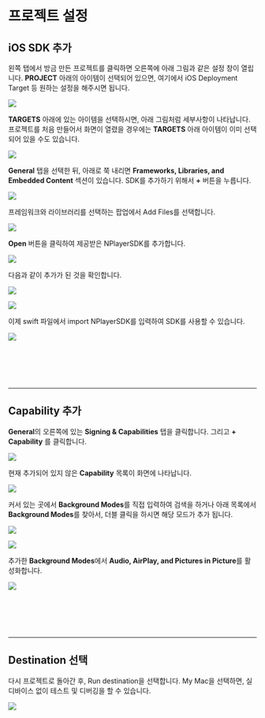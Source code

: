 # 프로젝트 설정

## iOS SDK 추가

왼쪽 탭에서 방금 만든 프로젝트를 클릭하면 오른쪽에 아래 그림과 같은 설정 창이 열립니다. **PROJECT** 아래의 아이템이 선택되어 있으면, 여기에서 iOS Deployment Target 등 원하는 설정을 해주시면 됩니다.

![](./img/project_settings.png)

**TARGETS** 아래에 있는 아이템을 선택하시면, 아래 그림처럼 세부사항이 나타납니다. 프로젝트를 처음 만들어서 화면이 열렸을 경우에는 **TARGETS** 아래 아이템이 이미 선택되어 있을 수도 있습니다.

![](./img/target_settings.png)

**General** 탭을 선택한 뒤, 아래로 쭉 내리면 **Frameworks, Libraries, and 
Embedded Content** 섹션이 있습니다. SDK를 추가하기 위해서 **+** 버튼을 누릅니다.

![](./img/frameworks_section.png)

프레임워크와 라이브러리를 선택하는 팝업에서 Add Files를 선택합니다.

![](./img/choose_frameworks_to_add.png)

**Open** 버튼을 클릭하여 제공받은 NPlayerSDK를 추가합니다.

![](./img/open_nplayer_sdk.png)

다음과 같이 추가가 된 것을 확인합니다.

![](./img/check_nplayer_sdk_settings.png)

![](./img/check_nplayer_sdk_in_navigator.png)

이제 swift 파일에서 import NPlayerSDK를 입력하여 SDK를 사용할 수 있습니다. 

![](./img/type_to_import_nplayer_sdk.png)

<br><br><br><br>

--------
## Capability 추가

**General**의 오른쪽에 있는 **Signing & Capabilities** 탭을 클릭합니다. 그리고 **+ Capability** 를 클릭합니다.

![](./img/add_capability.png)

현재 추가되어 있지 않은 **Capability** 목록이 화면에 나타납니다.

![](./img/capabillity_list.png)

커서 있는 곳에서 **Background Modes**를 직접 입력하여 검색을 하거나 아래 목록에서 **Background Modes**를 찾아서, 더블 클릭을 하시면 해당 모드가 추가 됩니다.

![](./img/select_background_modes_thru_typing.png)

![](./img/select_background_modes_thru_typing.png)
              
추가한 **Background Modes**에서 **Audio, AirPlay, and Pictures in Picture**를 활성화합니다.

![](./img/activate_audio_airplay_and_pip.png)

<br><br><br><br>

--------
## Destination 선택

다시 프로젝트로 돌아간 후, Run destination을 선택합니다. My Mac을 선택하면, 실 디바이스 없이 테스트 및 디버깅을 할 수 있습니다.

![](./img/set_destination.png)
